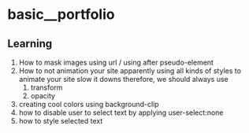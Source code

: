 # basic\_\_portfolio

## Learning

1. How to mask images using url / using after pseudo-element
2. How to not animation your site apparently using all kinds of styles to animate your site slow it downs therefore, we should always use
   1. transform
   2. opacity
3. creating cool colors using background-clip
4. how to disable user to select text by applying user-select:none
5. how to style selected text

